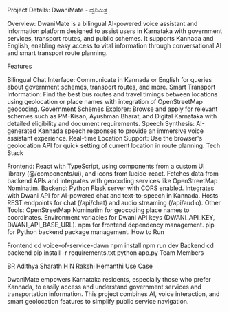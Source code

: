 Project Details: DwaniMate - ದ್ವನಿಮಿತ್ರ

Overview:
DwaniMate is a bilingual AI-powered voice assistant and information platform designed to assist users in Karnataka with government services, transport routes, and public schemes. It supports Kannada and English, enabling easy access to vital information through conversational AI and smart transport route planning.

Features

Bilingual Chat Interface:
Communicate in Kannada or English for queries about government schemes, transport routes, and more.
Smart Transport Information:
Find the best bus routes and travel timings between locations using geolocation or place names with integration of OpenStreetMap geocoding.
Government Schemes Explorer:
Browse and apply for relevant schemes such as PM-Kisan, Ayushman Bharat, and Digital Karnataka with detailed eligibility and document requirements.
Speech Synthesis:
AI-generated Kannada speech responses to provide an immersive voice assistant experience.
Real-time Location Support:
Use the browser's geolocation API for quick setting of current location in route planning.
Tech Stack

Frontend:
React with TypeScript, using components from a custom UI library (@/components/ui), and icons from lucide-react.
Fetches data from backend APIs and integrates with geocoding services like OpenStreetMap Nominatim.
Backend:
Python Flask server with CORS enabled.
Integrates with Dwani API for AI-powered chat and text-to-speech in Kannada.
Hosts REST endpoints for chat (/api/chat) and audio streaming (/api/audio).
Other Tools:
OpenStreetMap Nominatim for geocoding place names to coordinates.
Environment variables for Dwani API keys (DWANI_API_KEY, DWANI_API_BASE_URL).
npm for frontend dependency management.
pip for Python backend package management.
How to Run

Frontend
cd voice-of-service-dawn
npm install
npm run dev
Backend
cd backend
pip install -r requirements.txt
python app.py
Team Members

BR Adithya
Sharath H N
Rakshi
Hemanthi
Use Case

DwaniMate empowers Karnataka residents, especially those who prefer Kannada, to easily access and understand government services and transportation information. This project combines AI, voice interaction, and smart geolocation features to simplify public service navigation.

